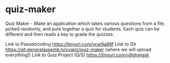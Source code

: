 # quiz-maker
Quiz Maker - Make an application which takes various questions from a file, picked randomly, and puts together a quiz for students. Each quiz can be different and then reads a key to grade the quizzes.





















Link to Pseudocoding  https://tinyurl.com/ycw9a89f
Link to Git https://git.generalassemb.ly/xyanz/quiz-maker (where we will upload everything!)
Link to Quiz Project (Q/S) https://tinyurl.com/y8ghmgsk 
